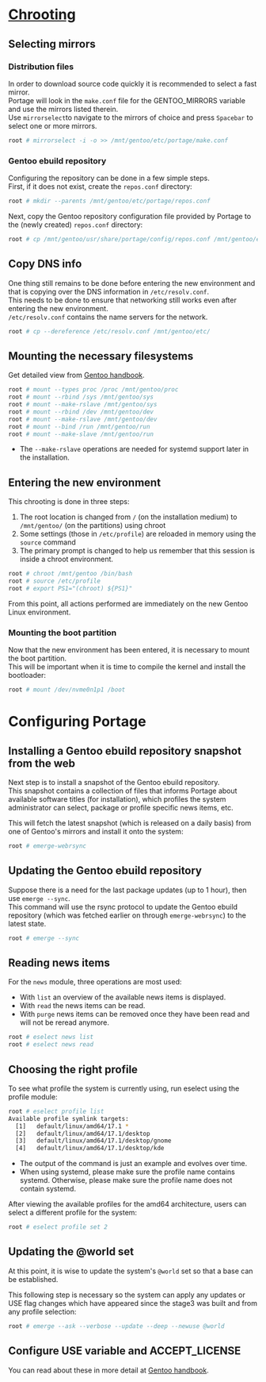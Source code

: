 # [Chrooting](https://wiki.gentoo.org/wiki/Handbook:AMD64/Installation/Base)
## Selecting mirrors
### Distribution files
In order to download source code quickly it is recommended to select a fast mirror.  
Portage will look in the `make.conf` file for the GENTOO_MIRRORS variable and use the mirrors listed therein.   
Use `mirrorselect`to navigate to the mirrors of choice and press `Spacebar` to select one or more mirrors.
```bash
root # mirrorselect -i -o >> /mnt/gentoo/etc/portage/make.conf
```
### Gentoo ebuild repository
Configuring the repository can be done in a few simple steps.  
 First, if it does not exist, create the `repos.conf` directory:  
 ```bash
 root # mkdir --parents /mnt/gentoo/etc/portage/repos.conf
 ```
 Next, copy the Gentoo repository configuration file provided by Portage to the (newly created) `repos.conf` directory:
 ```bash
 root # cp /mnt/gentoo/usr/share/portage/config/repos.conf /mnt/gentoo/etc/portage/repos.conf/gentoo.conf
 ```
 ## Copy DNS info
 One thing still remains to be done before entering the new environment and that is copying over the DNS information in `/etc/resolv.conf`.  
 This needs to be done to ensure that networking still works even after entering the new environment.  
 `/etc/resolv.conf` contains the name servers for the network.  
 ```bash
 root # cp --dereference /etc/resolv.conf /mnt/gentoo/etc/
 ```
 ## Mounting the necessary filesystems
 Get detailed view from [Gentoo handbook](https://wiki.gentoo.org/wiki/Handbook:AMD64/Installation/Base).  
 ```bash
root # mount --types proc /proc /mnt/gentoo/proc
root # mount --rbind /sys /mnt/gentoo/sys
root # mount --make-rslave /mnt/gentoo/sys
root # mount --rbind /dev /mnt/gentoo/dev
root # mount --make-rslave /mnt/gentoo/dev
root # mount --bind /run /mnt/gentoo/run
root # mount --make-slave /mnt/gentoo/run
```
* The `--make-rslave` operations are needed for systemd support later in the installation.

## Entering the new environment
This chrooting is done in three steps:  
1. The root location is changed from `/` (on the installation medium) to `/mnt/gentoo/` (on the partitions) using chroot
2. Some settings (those in `/etc/profile`) are reloaded in memory using the `source` command
3. The primary prompt is changed to help us remember that this session is inside a chroot environment.

```bash
root # chroot /mnt/gentoo /bin/bash
root # source /etc/profile
root # export PS1="(chroot) ${PS1}"
```
From this point, all actions performed are immediately on the new Gentoo Linux environment.  
  
### Mounting the boot partition
Now that the new environment has been entered, it is necessary to mount the boot partition.  
This will be important when it is time to compile the kernel and install the bootloader:
```bash
root # mount /dev/nvme0n1p1 /boot
```
# Configuring Portage
## Installing a Gentoo ebuild repository snapshot from the web
Next step is to install a snapshot of the Gentoo ebuild repository.  
This snapshot contains a collection of files that informs Portage about available software titles (for installation), which profiles the system administrator can select, package or profile specific news items, etc.  
  
This will fetch the latest snapshot (which is released on a daily basis) from one of Gentoo's mirrors and install it onto the system:
```bash
root # emerge-webrsync
```
## Updating the Gentoo ebuild repository
Suppose there is a need for the last package updates (up to 1 hour), then use `emerge --sync`.  
This command will use the rsync protocol to update the Gentoo ebuild repository (which was fetched earlier on through `emerge-webrsync`) to the latest state.
```bash
root # emerge --sync
```
## Reading news items
For the `news` module, three operations are most used:  
* With `list` an overview of the available news items is displayed.
* With `read` the news items can be read.
* With `purge` news items can be removed once they have been read and will not be reread anymore.

```bash
root # eselect news list
root # eselect news read
```
## Choosing the right profile
To see what profile the system is currently using, run eselect using the profile module:
```bash
root # eselect profile list
Available profile symlink targets:
  [1]   default/linux/amd64/17.1 *
  [2]   default/linux/amd64/17.1/desktop
  [3]   default/linux/amd64/17.1/desktop/gnome
  [4]   default/linux/amd64/17.1/desktop/kde
  ```
  * The output of the command is just an example and evolves over time.
  * When using systemd, please make sure the profile name contains systemd. Otherwise, please make sure the profile name does not contain systemd.

After viewing the available profiles for the amd64 architecture, users can select a different profile for the system:  
```bash
root # eselect profile set 2
```
## Updating the @world set
At this point, it is wise to update the system's `@world` set so that a base can be established.  
  
This following step is necessary so the system can apply any updates or USE flag changes which have appeared since the stage3 was built and from any profile selection:
```bash
root # emerge --ask --verbose --update --deep --newuse @world
```
## Configure USE variable and ACCEPT_LICENSE
You can read about these in more detail at [Gentoo handbook](https://wiki.gentoo.org/wiki/Handbook:AMD64/Installation/Base).  
